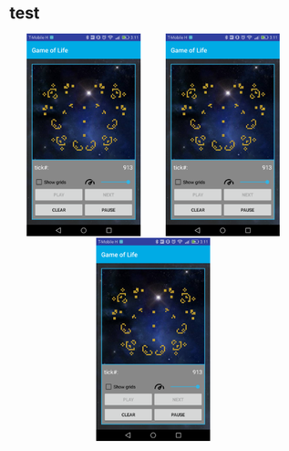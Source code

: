 test
====
<div align="center">
    <img src="https://github.com/bodaiboka/test/blob/master/image.png" width="200" hspace="20"/>
    <img src="https://github.com/bodaiboka/test/blob/master/image.png" width="200" hspace="20"/>
    <img src="https://github.com/bodaiboka/test/blob/master/image.png" width="200" hspace="20"/>
</div>

